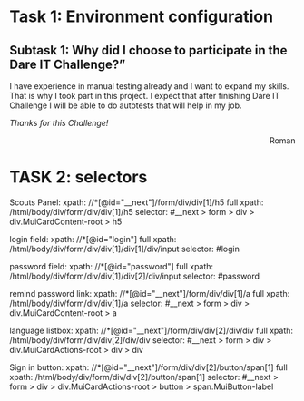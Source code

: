 # Task 1: Environment configuration
## Subtask 1: Why did I choose to participate in the Dare IT Challenge?”

I have experience in manual testing already and I want to expand my skills. That is why I took part in this project. I expect that after finishing Dare IT Challenge I will be able to do autotests that will help in my job.


_Thanks for this Challenge!_



<p style='text-align: right;'> Roman </p>


# TASK 2: selectors
Scouts Panel:
xpath: //*[@id="__next"]/form/div/div[1]/h5
full xpath: /html/body/div/form/div/div[1]/h5
selector: #__next > form > div > div.MuiCardContent-root > h5

login field:
xpath: //*[@id="login"]
full xpath: /html/body/div/form/div/div[1]/div[1]/div/input
selector: #login

password field:
xpath: //*[@id="password"]
full xpath: /html/body/div/form/div/div[1]/div[2]/div/input
selector: #password

remind password link:
xpath: //*[@id="__next"]/form/div/div[1]/a
full xpath: /html/body/div/form/div/div[1]/a
selector: #__next > form > div > div.MuiCardContent-root > a

language listbox:
xpath: //*[@id="__next"]/form/div/div[2]/div/div
full xpath: /html/body/div/form/div/div[2]/div/div
selector: #__next > form > div > div.MuiCardActions-root > div > div

Sign in button:
xpath: //*[@id="__next"]/form/div/div[2]/button/span[1]
full xpath: /html/body/div/form/div/div[2]/button/span[1]
selector: #__next > form > div > div.MuiCardActions-root > button > span.MuiButton-label